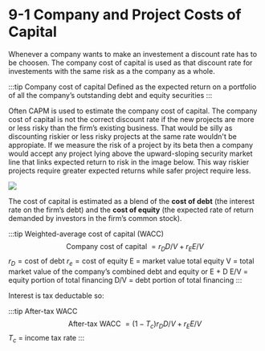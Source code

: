 # 9-1 Company and Project Costs of Capital
Whenever a company wants to make an investement a discount rate has to be choosen. The company cost of capital is used as that discount rate for investements with the same risk as a the company as a whole. 

:::tip Company cost of capital
Defined as the expected return on a portfolio of all the company’s outstanding debt and equity securities
:::

Often CAPM is used to estimate the company cost of capital. The company cost of capital is not the correct discount rate if the new projects are more or
less risky than the firm’s existing business. That would be silly as discounting riskier or less risky projects at the same rate wouldn't be appropiate. If we measure the risk of a project by its beta then a company would accept any project lying above the upward-sloping security market line that links expected return to risk in the image below. This way riskier projects require greater expected returns while safer project require less.

<img src="./costofcapital_sml.png" />

The cost of capital is estimated as a blend of the **cost of debt** (the interest rate on the firm’s debt) and the **cost of equity** (the expected rate of return demanded by investors in the firm’s common stock).

:::tip Weighted-average cost of capital (WACC)
$$\text { Company cost of capital }=r_{D} D / V+r_{E} E / V$$
$r_{D}= \text {cost of debt}$
$r_{e}= \text {cost of equity}$
$\text {E = market value total equity}$
$\text {V = total market value of the company’s combined debt and equity or E + D}$
$\text {E/V = equity portion of total financing}$
$\text {D/V = debt portion of total financing}$
:::

Interest is tax deductable so:

:::tip After-tax WACC
$$\text { After-tax WACC }=\left(1-T_{c}\right) r_{D} D / V+r_{E} E / V$$
$T_{c} \text { = income tax rate}$
:::
